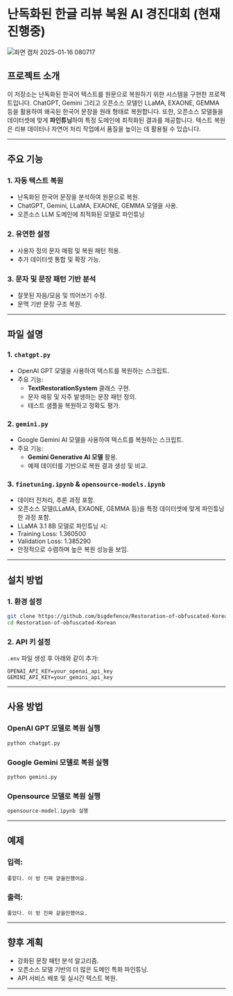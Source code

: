 # 난독화된 한글 리뷰 복원 AI 경진대회 (현재 진행중)

![화면 캡처 2025-01-16 080717](https://github.com/user-attachments/assets/b6203832-2223-49e1-8cf6-bdcad267d21b)

## 프로젝트 소개
이 저장소는 난독화된 한국어 텍스트를 원문으로 복원하기 위한 시스템을 구현한 프로젝트입니다. ChatGPT, Gemini 그리고 오픈소스 모델인 LLaMA, EXAONE, GEMMA 등을 활용하여 왜곡된 한국어 문장을 원래 형태로 복원합니다. 또한, 오픈소스 모델들을 데이터셋에 맞게 **파인튜닝**하여 특정 도메인에 최적화된 결과를 제공합니다. 텍스트 복원은 리뷰 데이터나 자연어 처리 작업에서 품질을 높이는 데 활용될 수 있습니다.

---

## 주요 기능

### 1. **자동 텍스트 복원**
- 난독화된 한국어 문장을 분석하여 원문으로 복원.
- ChatGPT, Gemini, LLaMA, EXAONE, GEMMA 모델을 사용.
- 오픈소스 LLM 도메인에 최적화된 모델로 파인튜닝
### 2. **유연한 설정**
- 사용자 정의 문자 매핑 및 복원 패턴 적용.
- 추가 데이터셋 통합 및 확장 가능.

### 3. **문자 및 문장 패턴 기반 분석**
- 잘못된 자음/모음 및 띄어쓰기 수정.
- 문맥 기반 문장 구조 복원.

---

## 파일 설명

### 1. `chatgpt.py`
- OpenAI GPT 모델을 사용하여 텍스트를 복원하는 스크립트.
- 주요 기능:
  - **TextRestorationSystem** 클래스 구현.
  - 문자 매핑 및 자주 발생하는 문장 패턴 정의.
  - 테스트 샘플을 복원하고 정확도 평가.

### 2. `gemini.py`
- Google Gemini AI 모델을 사용하여 텍스트를 복원하는 스크립트.
- 주요 기능:
  - **Gemini Generative AI 모델** 활용.
  - 예제 데이터를 기반으로 복원 결과 생성 및 비교.

### 3. `finetuning.ipynb` & `opensource-models.ipynb`
- 데이터 전처리, 추론 과정 포함.
- 오픈소스 모델(LLaMA, EXAONE, GEMMA 등)을 특정 데이터셋에 맞게 파인튜닝한 과정 포함.
- LLaMA 3.1 8B 모델로 파인튜닝 시:
 - Training Loss: 1.360500	
 - Validation Loss: 1.385290
 - 안정적으로 수렴하며 높은 복원 성능을 보임.
---

## 설치 방법

### 1. 환경 설정
```bash
git clone https://github.com/bigdefence/Restoration-of-obfuscated-Korean.git
cd Restoration-of-obfuscated-Korean
```

### 2. API 키 설정
`.env` 파일 생성 후 아래와 같이 추가:
```
OPENAI_API_KEY=your_openai_api_key
GEMINI_API_KEY=your_gemini_api_key
```

---

## 사용 방법

### OpenAI GPT 모델로 복원 실행
```bash
python chatgpt.py
```

### Google Gemini 모델로 복원 실행
```bash
python gemini.py
```
### Opensource 모델로 복원 실행
```bash
opensource-model.ipynb 실행
```
---

## 예제

### 입력:
```
좋앝다. 이 방 진짜 깥을만했어요.
```

### 출력:
```
좋았다. 이 방 진짜 같을만했어요.
```

---

## 향후 계획
- 강화된 문장 패턴 분석 알고리즘.
- 오픈소스 모델 기반의 더 많은 도메인 특화 파인튜닝.
- API 서비스 배포 및 실시간 텍스트 복원.

---


